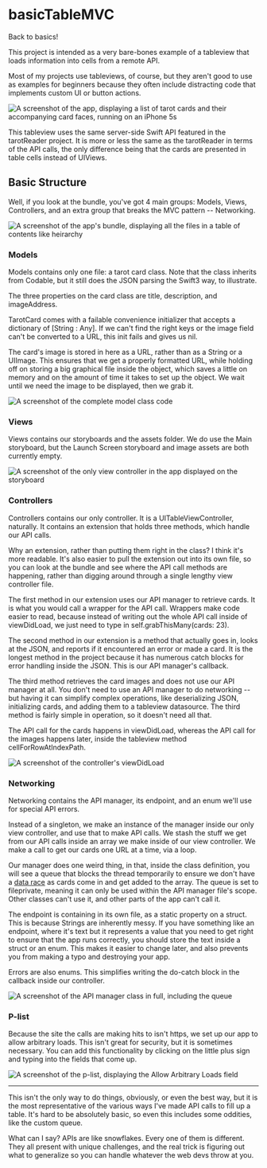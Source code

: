 # basicTableMVC

Back to basics! 

This project is intended as a very bare-bones example of a tableview that loads information into cells from a remote API.

Most of my projects use tableviews, of course, but they aren't good to use as examples for beginners because they often include distracting code that implements custom UI or button actions.

![A screenshot of the app, displaying a list of tarot cards and their accompanying card faces, running on an iPhone 5s][screenshot-1-table]

This tableview uses the same server-side Swift API featured in the tarotReader project. It is more or less the same as the tarotReader in terms of the API calls, the only difference being that the cards are presented in table cells instead of UIViews.

## Basic Structure

Well, if you look at the bundle, you've got 4 main groups: Models, Views, Controllers, and an extra group that breaks the MVC pattern -- Networking.

![A screenshot of the app's bundle, displaying all the files in a table of contents like heirarchy][screenshot-2-bundle]

### Models

Models contains only one file: a tarot card class. Note that the class inherits from Codable, but it still does the JSON parsing the Swift3 way, to illustrate.

The three properties on the card class are title, description, and imageAddress. 

TarotCard comes with a failable convenience initializer that accepts a dictionary of [String : Any]. If we can't find the right keys or the image field can't be converted to a URL, this init fails and gives us nil.

The card's image is stored in here as a URL, rather than as a String or a UIImage. This ensures that we get a properly formatted URL, while holding off on storing a big graphical file inside the object, which saves a little on memory and on the amount of time it takes to set up the object. We wait until we need the image to be displayed, then we grab it.

![A screenshot of the complete model class code][screenshot-3-model]

### Views

Views contains our storyboards and the assets folder. We do use the Main storyboard, but the Launch Screen storyboard and image assets are both currently empty.

![A screenshot of the only view controller in the app displayed on the storyboard][screenshot-4-storyboard]

### Controllers

Controllers contains our only controller. It is a UITableViewController, naturally. It contains an extension that holds three methods, which handle our API calls. 

Why an extension, rather than putting them right in the class? I think it's more readable. It's also easier to pull the extension out into its own file, so you can look at the bundle and see where the API call methods are happening, rather than digging around through a single lengthy view controller file. 

The first method in our extension uses our API manager to retrieve cards. It is what you would call a wrapper for the API call. Wrappers make code easier to read, because instead of writing out the whole API call inside of viewDidLoad, we just need to type in self.grabThisMany(cards: 23).

The second method in our extension is a method that actually goes in, looks at the JSON, and reports if it encountered an error or made a card. It is the longest method in the project because it has numerous catch blocks for error handling inside the JSON. This is our API manager's callback.

The third method retrieves the card images and does not use our API manager at all. You don't need to use an API manager to do networking -- but having it can simplify complex operations, like deserializing JSON, initializing cards, and adding them to a tableview datasource. The third method is fairly simple in operation, so it doesn't need all that.

The API call for the cards happens in viewDidLoad, whereas the API call for the images happens later, inside the tableview method cellForRowAtIndexPath.

![A screenshot of the controller's viewDidLoad][screenshot-5-controller]

### Networking

Networking contains the API manager, its endpoint, and an enum we'll use for special API errors.

Instead of a singleton, we make an instance of the manager inside our only view controller, and use that to make API calls. We stash the stuff we get from our API calls inside an array we make inside of our view controller. We make a call to get our cards one URL at a time, via a loop. 

Our manager does one weird thing, in that, inside the class definition, you will see a queue that blocks the thread temporarily to ensure we don't have a [data race][link-data-race] as cards come in and get added to the array. The queue is set to fileprivate, meaning it can only be used within the API manager file's scope. Other classes can't use it, and other parts of the app can't call it.

The endpoint is containing in its own file, as a static property on a struct. This is because Strings are inherently messy. If you have something like an endpoint, where it's text but it represents a value that you need to get right to ensure that the app runs correctly, you should store the text inside a struct or an enum. This makes it easier to change later, and also prevents you from making a typo and destroying your app.

Errors are also enums. This simplifies writing the do-catch block in the callback inside our controller.

![A screenshot of the API manager class in full, including the queue][screenshot-6-networking]

### P-list

Because the site the calls are making hits to isn't https, we set up our app to allow arbitrary loads. This isn't great for security, but it is sometimes necessary. You can add this functionality by clicking on the little plus sign and typing into the fields that come up.

![A screenshot of the p-list, displaying the Allow Arbitrary Loads field][screenshot-7-plist]

----

This isn't the only way to do things, obviously, or even the best way, but it is the most representative of the various ways I've made API calls to fill up a table. It's hard to be absolutely basic, so even this includes some oddities, like the custom queue. 

What can I say? APIs are like snowflakes. Every one of them is different. They all present with unique challenges, and the real trick is figuring out what to generalize so you can handle whatever the web devs throw at you.

[link-data-race]: https://stackoverflow.com/a/34550
[screenshot-1-table]: http://i64.tinypic.com/10nhpi1.png
[screenshot-2-bundle]: http://i64.tinypic.com/118zpkn.png
[screenshot-3-model]: http://i63.tinypic.com/a48pwl.png
[screenshot-4-storyboard]: http://i68.tinypic.com/2mga0cp.png
[screenshot-5-controller]: http://i67.tinypic.com/2uysuo5.png
[screenshot-6-networking]: http://i64.tinypic.com/6s8m0x.png
[screenshot-7-plist]: http://i63.tinypic.com/2vjq138.png
